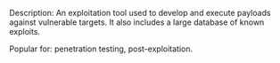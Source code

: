 Description: An exploitation tool used to develop and execute payloads against vulnerable targets. It also includes a large database of known exploits.

Popular for: penetration testing, post-exploitation.
